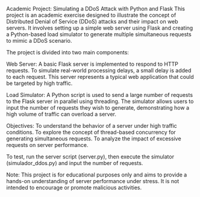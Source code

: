 Academic Project: Simulating a DDoS Attack with Python and Flask
This project is an academic exercise designed to illustrate the concept of Distributed Denial of Service (DDoS) attacks and their impact on web servers. It involves setting up a simple web server using Flask and creating a Python-based load simulator to generate multiple simultaneous requests to mimic a DDoS scenario.

The project is divided into two main components:

Web Server: A basic Flask server is implemented to respond to HTTP requests. To simulate real-world processing delays, a small delay is added to each request. This server represents a typical web application that could be targeted by high traffic.

Load Simulator: A Python script is used to send a large number of requests to the Flask server in parallel using threading. The simulator allows users to input the number of requests they wish to generate, demonstrating how a high volume of traffic can overload a server.

Objectives:
To understand the behavior of a server under high traffic conditions.
To explore the concept of thread-based concurrency for generating simultaneous requests.
To analyze the impact of excessive requests on server performance.

To test, run the server script (server.py), then execute the simulator (simulador_ddos.py) and input the number of requests.

Note:
This project is for educational purposes only and aims to provide a hands-on understanding of server performance under stress. It is not intended to encourage or promote malicious activities.

